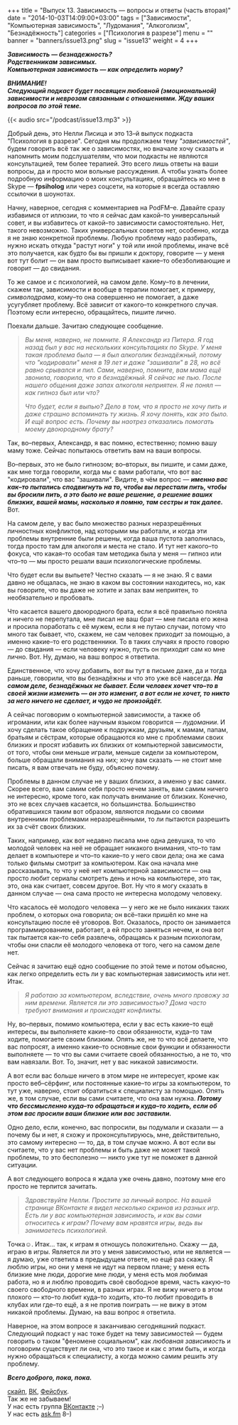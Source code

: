 +++
title = "Выпуск 13. Зависимость — вопросы и ответы (часть вторая)"
date = "2014-10-03T14:09:00+03:00"
tags = ["Зависимости", "Компьютерная зависимость", "Лудомания", "Алкоголизм", "Безнадёжность"]
categories = ["Психология в разрезе"]
menu = ""
banner = "banners/issue13.png"
slug = "issue13"
weight = 4
+++

***Зависимость — безнадежность?***<br>
***Родственникам зависимых.***<br>
***Компьютерная зависимость — как определить норму?***

***ВНИМАНИЕ!***  
***Следующий подкаст будет посвящен любовной (эмоциональной) зависимости и неврозам связанным с отношениями. Жду ваших вопросов по этой теме.***<br>

{{< audio src="/podcast/issue13.mp3" >}}

Добрый день, это Нелли Лисица и это 13–й выпуск подкаста "Психология в разрезе". Сегодня мы продолжаем тему *"зависимостей"*, будем говорить всё так же о зависимостях, но вначале хочу сказать и напомнить моим подслушателям, что мои подкасты не являются консультацией, тем более терапией. Это всего лишь ответы на ваши вопросы, да и просто мои вольные рассуждения. А чтобы узнать более подробную информацию о моих консультациях, обращайтесь ко мне в Skype — **fpsiholog** или через соцсети, на которые я всегда оставляю ссылочки в шоунотах.

Начну, наверное, сегодня с комментариев на PodFM–е. Давайте сразу избавимся от иллюзии, то что я сейчас дам какой–то универсальный совет, и вы избавитесь от какой–то зависимости самостоятельно. Нет, такого невозможно. Таких универсальных советов нет, особенно, когда я не знаю конкретной проблемы. Любую проблему надо разбирать, нужно искать откуда "растут ноги" у той или иной проблемы, иначе всё это получается, как будто бы вы пришли к доктору, говорите — у меня вот тут болит — он вам просто выписывает какие–то обезболивающие и говорит — до свидания.

То же самое и с психологией, на самом деле. Кому–то в лечении, скажем так, зависимости и вообще в терапии помогает, к примеру, *символодрама*, кому–то она совершенно не помогает, а даже усугубляет проблему. Всё зависит от какого–то конкретного случая. Поэтому если интересно, обращайтесь, пишите лично.
<!--more-->

Поехали дальше. Зачитаю следующее сообщение.

>*Вы меня, наверно, не помните. Я Александр из Питера. Я год назад был у вас на нескольких консультациях по Skype. У меня такая проблема была — я был алкоголик безнадёжный, потому что "кодировали" меня в 19 лет и даже "зашивали" в 28, но всё равно срывался и пил. Сами, наверно, помните, вам мама ещё звонила, говорила, что я безнадёжный. Я сейчас не пью. После нашего общения даже запах алкоголя неприятен. Я не понял — как гипноз был или что?*
>
>*Что будет, если я выпью? Дело в том, что я просто не хочу пить и даже страшно вспоминать ту жизнь. Я хочу понять, как это было. И ещё вопрос есть. Почему вы наотрез отказались помогать моему двоюродному брату?*

Так, во–первых, Александр, я вас помню, естественно; помню вашу маму тоже. Сейчас попытаюсь ответить вам на ваши вопросы.

Во–первых, это не было гипнозом; во–вторых, вы пишите, и сами даже, как мне тогда говорили, когда мы с вами работали, что вот вас "кодировали", что вас "зашивали". Видите, в чём вопрос — ***именно вас как–то пытались сподвигнуть на то, чтобы вы перестали пить, чтобы вы бросили пить, а это было не ваше решение, а решение ваших близких, вашей мамы, насколько я помню, там сестры и так далее.*** Вот.

На самом деле, у вас было множество разных неразрешённых личностных конфликтов, над которыми мы работали, и когда эти проблемы внутренние были решены, когда ваша пустота заполнилась, тогда просто там для алкоголя и места не стало. И тут нет какого–то фокуса, что какая–то особая там методика была у меня — гипноз или что–то — мы просто решали ваши психологические проблемы.

Что будет если вы выпьете? Честно сказать — я не знаю. 
Я с вами давно не общалась, не знаю в каком вы состоянии находитесь, но, как вы говорите, что вы даже не хотите и запах вам неприятен, то необязательно и пробовать.

Что касается вашего двоюродного брата, если я всё правильно поняла и ничего не перепутала, мне писал не ваш брат — мне писала его жена и просила поработать с её мужем, если я не путаю случаи, потому что много так бывает, что, скажем, не сам человек приходит за помощью, а именно какие–то его родственники. То в таких случаях я просто говорю — до свидания — если человеку нужно, пусть он приходит сам ко мне лично. Вот. Ну, думаю, на ваш вопрос я ответила.

Единственное, что хочу добавить, вот вы тут в письме даже, да и тогда раньше, говорили, что вы безнадёжны и что это уже всё навсегда. ***На самом деле, безнадёжных не бывает. Если человек хочет что–то в своей жизни изменить — он это изменит, а вот если не хочет, то никто за него ничего не сделает, и чудо не произойдёт.***

А сейчас поговорим о компьютерной зависимости, а также об игромании, или как более научным языком говорится — *лудомании*. И хочу сделать такое обращение к подружкам, друзьям, к мамам, папам, братьям и сёстрам, которые обращаются ко мне с проблемами своих близких и просят избавить их близких от компьютерной зависимости, от того, чтобы они меньше играли, меньше сидели за компьютером, больше обращали внимания на них; хочу вам сказать — не стоит мне писать, я вам отвечать не буду, объясню почему.

Проблемы в данном случае не у ваших близких, а именно у вас самих. Скорее всего, вам самим себя просто нечем занять, вам самим ничего не интересно, кроме того, как получать внимание от близких. Конечно, это не всех случаев касается, но большинства. Большинство обратившихся таким вот образом, являются людьми со своими внутренними проблемами неразрешёнными, то ли пытаются разрешить их за счёт своих близких. 

Таких, например, как вот недавно писала мне одна девушка, то что молодой человек на неё не обращает никакого внимания, что–то там делает в компьютере и что–то какие–то у него свои дела; она же сама только фильмы смотрит за компьютером. Как она начала мне рассказывать, то что у неё нет компьютерной зависимости — она просто любит сериалы смотреть день и ночь на компьютере, это так, это, она как считает, совсем другое. Вот. Ну что я могу сказать в данном случае — она сама просто не интересна молодому человеку. 

Что касалось её молодого человека — у него же не было никаких таких проблем, о которых она говорила; он всё–таки пришёл ко мне на консультацию после её уговоров. Вот. Оказалось, просто он занимается программированием, работает, а ей просто заняться нечем, и она вот так пытается как–то себя развлечь, обращаясь к разным психологам, чтобы они спасли её молодого человека от того, чего на самом деле нет.

Сейчас я зачитаю ещё одно сообщение по этой теме и потом объясню, как легко определить есть ли у вас компьютерная зависимость или нет. Итак.

>*Я работаю за компьютером, вследствие, очень много провожу за ним времени. Является ли это зависимостью? Дома часто требуют внимания и происходят конфликты.*

Ну, во–первых, помимо компьютера, если у вас есть какие–то ещё интересы, вы выполняете какие–то свои обязанности, куда–то там ходите, помогаете своим близким. Опять же, не то что всё делаете, что вас попросят, а именно какие–то основные свои функции и обязанности выполняете — то что вы сами считаете своей обязанностью, а не то, что вам навязали. Вот. То, значит, нет у вас никакой зависимости.

А вот если вас больше ничего в этом мире не интересует, кроме как просто веб–сёрфинг, или постоянные какие–то игры за компьютером, то тут уже, наверно, стоит обратиться к специалисту за помощью. Опять же, в том случае, если вы сами считаете, что она вам нужна. ***Потому что бессмысленно куда–то обращаться и куда–то ходить, если об этом вас просили ваши близкие или вас заставили.***

Одно дело, если, конечно, вас попросили, вы подумали и сказали — а почему бы и нет, я схожу и проконсультируюсь, мне, действительно, это самому интересно — то, да, в том случае можно. А вот если вы считаете, что у вас нет проблемы и быть даже не может такой проблемы, то это бесполезно — никто уже тут не поможет в данной ситуации.

А вот следующего вопроса я ждала уже очень давно, поэтому мне его просто не терпится зачитать.

>*Здравствуйте Нелли. Простите за личный вопрос. На вашей странице ВКонтакте я видел несколько скринов из разных игр. Есть ли у вас компьютерная зависимость, и как вы сами относитесь к играм? Почему вам нравятся игры, ведь вы занимаетесь психологией.*

Точка☺. Итак… так, к играм я отношусь положительно. Скажу — да, играю в игры. Является ли это у меня зависимостью, или не является — я думаю, уже ответила в предыдущем ответе, но ещё раз скажу. Я люблю игры, но они у меня не идут на первом плане; у меня есть близкие мне люди, дорогие мне люди, у меня есть моя любимая работа, но я и люблю проводить своё свободное время, часть какую–то своего свободного времени, в разных играх. Я не вижу ничего в этом плохого — кто–то любит куда–то ходить, кто–то любит проводить в клубах или где–то ещё, а я не против поиграть — не вижу в этом никакой проблемы. Думаю, на ваш вопрос я ответила.

Наверное, на этом вопросе я заканчиваю сегодняшний подкаст. Следующий подкаст у нас тоже будет на тему зависимостей — будем говорить о таком "феномене социальном", как *любовная зависимость* и поговорим существует ли она, что это такое и как с этим быть, и когда нужно обращаться к специалисту, а когда можно самим решить эту проблему.

***Всего доброго, пока, пока.***


<a href="skype:fpsiholog?userinfo">скайп</a>, <a href="https://vk.com/sunnybunnyf">ВК</a>, <a href="https://www.facebook.com/SunnyBunnyF">Фейсбук</a>.<br>
Так же не забываем!<br>
У нас есть группа <a href="https://vk.com/fpsiholog">ВКонтакте</a> ;–)<br>
У нас есть <a href="http://ask.fm/fpsiholog">ask.fm</a> 8–)